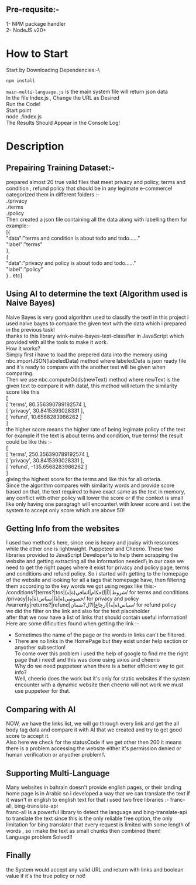 ## Pre-requsite:-

1- NPM package handler\
2- NodeJS v20+

# How to Start

Start by Downloading Dependencies:-\
```
npm install
```
`main-multi-language.js`
is the main system file will return json data\
In the file Index.js , Change the URL as Desired\
Run the Code!\
Start point\
node ./index.js\
The Results Should Appear in the Console Log!

# Description

## Prepairing Training Dataset:-

prepared almost 20 true valid files that meet privacy and policy, terms and condition , refund policy that should be in any legimate e-commerce!\
categorized them in different folders :-\
./privacy\
./terms\
./policy\
Then created a json file containing all the data along with labelling them for example:-\
[{\
"data":"terms and condition is about todo and todo......"\
"label":"terms"\
},\
{\
"data":"privacy and policy is about todo and todo......"\
"label":"policy"\
}...etc]

## Using AI to determine the text (Algorithm used is Naive Bayes)

Naive Bayes is very good algorithm used to classify the text! in this project i used naive bayes to compare the given text with the data which i prepared in the previous task!\
thanks to this library wink-naive-bayes-text-classifier in JavaScript which provided with all the tools to make it work.\
How it works?\
Simply first i have to load the prepered data into the memory using nbc.importJSON(labeledData) method where labeledData is json ready file and it's ready to compare with the another text will be given when comparing.\
Then we use nbc.computeOdds(newText) method where newText is the given text to compare it with data!, this method will return the similarity score like this\
[\
[ 'terms', 80.356390789192574 ],\
[ 'privacy', 30.8415393028331 ],\
[ 'refund', 10.6568283986262 ]\
]\
the higher score means the higher rate of being legimate policy of the text for example if the text is about terms and condition, true terms! the result could be like this :-\
[\
[ 'terms', 250.356390789192574 ],\
[ 'privacy', 30.8415393028331 ],\
[ 'refund', -135.6568283986262 ]\
]\
giving the highest score for the terms and like this for all criteria.\
Since the algorithm compares with similarity words and provide score based on that, the text required to have exact same as the text in memory, any conflict with other policy will lower the score or if the context is small like only having one paragragh will encounter\ with lower score and i set the system to accept only score which are above 50!

## Getting Info from the websites

I used two method's here, since one is heavy and jouisy with resources while the other one is lightwaight. Puppeteer and Cheerio. These two libraries provided to JavaScript Developer's to help them scrapping the website and getting extracting all the information needed!\ in our case we need to get the right pages where it exist for privacy and policy page, terms and conditions and refund policy. So i started with getting to the homepage of the website and looking for all a tags that homepage have, then filtering them according to the key words we got using regex like this:-\
/conditions?|terms?|tos|شروط|(أ|ا)حكام|اتفاقي(ة|ه)/ for terms and conditions\
/privacy|خصوصي(ه|ة)|سياس(ة|ه)/ for privacy and policy\
/warrenty|returns?|refund|سياس(ة|ه)|ارجاع|ا?ل?ضمان/ for refund policy\
we did the filter on the link and also for the text placeholder\
after that we now have a list of links that should contain useful information!\
Here are some dificulties found when getting the link :-
- Sometimes the name of the page or the words in links can't be filtered.
- There are no links in the HomePage but they exist under help section or anyother subsection!\
  To come over this problem i used the help of google to find me the right page that i need! and this was done using axios and cheerio\
  Why do we need puppeteer when there is a better efficient way to get info?\
  Well, cheerio does the work but it's only for static websites if the system encounter with a dynamic website then cheerio will not work we must use puppeteer for that.

## Comparing with AI

NOW, we have the links list, we will go through every link and get the all body tag data and compare it with AI that we created and try to get good score to accept it.\
Also here we check for the statusCode if we get other then 200 it means there is a problem accessing the website either it's permission denied or human verification or anyother problem!\
## Supporting Multi-Language
Many websites in bahrain doesn't provide english pages, or their landing home page is in Arabic so i developed a way that we can translate the text if it wasn't in english to english text for that i used two free libraries :- franc-all, bing-translate-api\
franc-all is a powerful library to detect the language and bing-translate-api to translate the text since this is the only reliable free option, the only limitation for bing translator that every request is limited with some length of words , so i make the text as small chunks then combined them!\
Language problem Solved!!
## Finally
the System would accept any valid URL and return with links and boolean value if it's the true policy or not!
